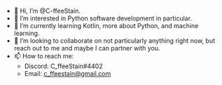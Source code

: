 - 👋 Hi, I’m @C-ffeeStain.
- 👀 I’m interested in Python software development in particular.
- 🌱 I’m currently learning Kotlin, more about Python, and machine learning. 
- 💞️ I’m looking to collaborate on not particularly anything right now, but reach out to me and maybe I can partner with you.
- 📫 How to reach me:
    - Discord: C_ffeeStain#4402
    - Email: c_ffeestain@gmail.com

<!---
C-ffeeStain/C-ffeeStain is a ✨ special ✨ repository because its `README.md` (this file) appears on your GitHub profile.
You can click the Preview link to take a look at your changes.
--->
